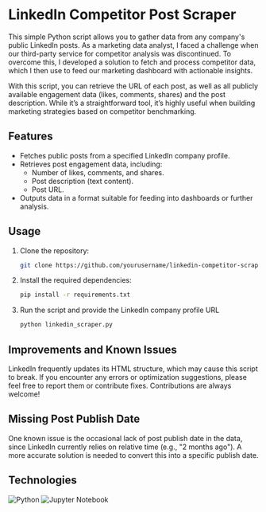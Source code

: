 # LinkedIn Competitor Post Scraper

This simple Python script allows you to gather data from any company's public LinkedIn posts. As a marketing data analyst, I faced a challenge when our third-party service for competitor analysis was discontinued. To overcome this, I developed a solution to fetch and process competitor data, which I then use to feed our marketing dashboard with actionable insights.

With this script, you can retrieve the URL of each post, as well as all publicly available engagement data (likes, comments, shares) and the post description. While it’s a straightforward tool, it’s highly useful when building marketing strategies based on competitor benchmarking.

## Features

- Fetches public posts from a specified LinkedIn company profile.
- Retrieves post engagement data, including:
  - Number of likes, comments, and shares.
  - Post description (text content).
  - Post URL.
- Outputs data in a format suitable for feeding into dashboards or further analysis.

## Usage

1. Clone the repository:
   ```bash
   git clone https://github.com/yourusername/linkedin-competitor-scraper.git

2. Install the required dependencies:
   ```bash
   pip install -r requirements.txt

3. Run the script and provide the LinkedIn company profile URL
   ```bash
   python linkedin_scraper.py

## Improvements and Known Issues

LinkedIn frequently updates its HTML structure, which may cause this script to break. If you encounter any errors or optimization suggestions, please feel free to report them or contribute fixes.
Contributions are always welcome!

## Missing Post Publish Date

One known issue is the occasional lack of post publish date in the data, since LinkedIn currently relies on relative time (e.g., "2 months ago"). 
A more accurate solution is needed to convert this into a specific publish date.

## Technologies

![Python](https://img.shields.io/badge/python-3670A0?style=for-the-badge&logo=python&logoColor=ffdd54) ![Jupyter Notebook](https://img.shields.io/badge/jupyter-%23FA0F00.svg?style=for-the-badge&logo=jupyter&logoColor=white)

